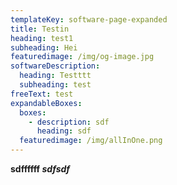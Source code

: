 ```yaml
---
templateKey: software-page-expanded
title: Testin
heading: test1
subheading: Hei
featuredimage: /img/og-image.jpg
softwareDescription:
  heading: Testttt
  subheading: test
freeText: test
expandableBoxes:
  boxes:
    - description: sdf
      heading: sdf
  featuredimage: /img/allInOne.png
---
```

**sdffffff *sdfsdf***
